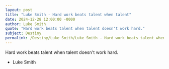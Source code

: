 ```yaml
---
layout: post
title: "Luke Smith - Hard work beats talent when talent"
date: 2024-12-28 12:00:00 -0000
author: Luke Smith
quote: "Hard work beats talent when talent doesn't work hard."
subject: Destiny
permalink: /Destiny/Luke Smith/Luke Smith - Hard work beats talent when talent
---
```


Hard work beats talent when talent doesn't work hard.

- Luke Smith

